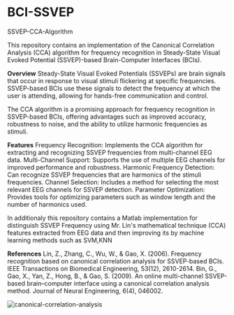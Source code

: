 # BCI-SSVEP
SSVEP-CCA-Algorithm

This repository contains an implementation of the Canonical Correlation Analysis (CCA) algorithm for frequency recognition in Steady-State Visual Evoked Potential (SSVEP)-based Brain-Computer Interfaces (BCIs).

**Overview**
Steady-State Visual Evoked Potentials (SSVEPs) are brain signals that occur in response to visual stimuli flickering at specific frequencies. SSVEP-based BCIs use these signals to detect the frequency at which the user is attending, allowing for hands-free communication and control.

The CCA algorithm is a promising approach for frequency recognition in SSVEP-based BCIs, offering advantages such as improved accuracy, robustness to noise, and the ability to utilize harmonic frequencies as stimuli.

**Features**
Frequency Recognition: Implements the CCA algorithm for extracting and recognizing SSVEP frequencies from multi-channel EEG data.
Multi-Channel Support: Supports the use of multiple EEG channels for improved performance and robustness.
Harmonic Frequency Detection: Can recognize SSVEP frequencies that are harmonics of the stimuli frequencies.
Channel Selection: Includes a method for selecting the most relevant EEG channels for SSVEP detection.
Parameter Optimization: Provides tools for optimizing parameters such as window length and the number of harmonics used.

In additionaly this  repository contains a Matlab implementation for distinguish SSVEP Frequency using Mr. Lin's mathematical technique (CCA) features extracted from EEG data and then improving its by machine learning methods such as SVM,KNN

**References**
Lin, Z., Zhang, C., Wu, W., & Gao, X. (2006). Frequency recognition based on canonical correlation analysis for SSVEP-based BCIs. IEEE Transactions on Biomedical Engineering, 53(12), 2610-2614.
Bin, G., Gao, X., Yan, Z., Hong, B., & Gao, S. (2009). An online multi-channel SSVEP-based brain–computer interface using a canonical correlation analysis method. Journal of Neural Engineering, 6(4), 046002.



![canonical-correlation-analysis](https://github.com/thehabibimm/BCI-SSVEP/assets/123571190/71269eee-6312-4b96-8897-51876bc209a6)
